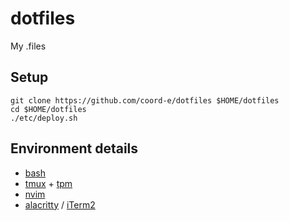 # dotfiles

My .files

## Setup

```shell
git clone https://github.com/coord-e/dotfiles $HOME/dotfiles
cd $HOME/dotfiles
./etc/deploy.sh
```

## Environment details

- [bash](https://www.gnu.org/software/bash/)
- [tmux](http://tmux.github.io/) + [tpm](https://github.com/tmux-plugins/tpm)
- [nvim](https://neovim.io/)
- [alacritty](https://github.com/jwilm/alacritty) / [iTerm2](https://www.iterm2.com/)
